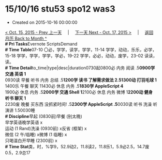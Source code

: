 # 15/10/16 stu53 spo12 was3

* Created on 2015-10-16 00:00:00

[&lt; Oct. 15, 2015 - Prev 上一天](d15.md)     \|     [下一天 Next - Oct. 17, 2015 &gt;](d17.md)     \|     [返回月历 Back to Month ^](index.md)   
**\# Pri Tasks**Evernote ScriptsDemand  
**\# Time Table**07-10 〇必，学学，读学，学学，11-14 学学，动动，乐乐，必学，15-18 学学，学学，学学，学必，19-22 学学，必必，动动，废学，23-02 读读，读。  
**\# Time Detail**to\_time\|type\|desc\|duration0730起0800必 内务 阅读 .5**0900学 交通 英语 1**  
0930读 早餐 听书 内务 总结 .5**1200学 读书 了解需求做法 2.51300动 打羽毛球 1**  
1400乐 午餐 聊天 11430必 休息 内务 .5**1830学 AppleScript 4**  
1900必 休息 内务 .5**2000学 交通 Shell 1**2100必 休息 内务 微博 1**2200动 健身 听书 聊天 1**  
2230废 晚餐 买东西 没抓紧时间! .5**2300学 AppleScript .5**0030读 听书 洗澡 听演讲 1.50030睡  
**\# Discipline**早起 \(0830前\)早餐 \(别太晚\)  
早学英语晚学英语 x  
运动 \(1 Rand\)洗澡 \(0930前\) x反省 \(框架\) x  
微信 \(2 午/临睡\) x微博 \(1 临睡\) x  
只喝温白开早睡 \(2300前\) x  
**\# Time Stat**类，时，%学9，52.9动2，11.8读2，11.8乐1，5.9必2.5，14.7废0.5，2.9总17  


